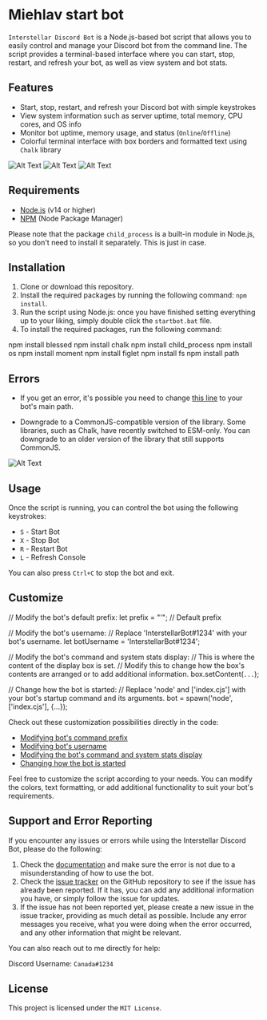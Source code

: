 # Miehlav start bot

`Interstellar Discord Bot` is a Node.js-based bot script that allows you to easily control and manage your Discord bot from the command line. The script provides a terminal-based interface where you can start, stop, restart, and refresh your bot, as well as view system and bot stats.

## Features

- Start, stop, restart, and refresh your Discord bot with simple keystrokes
- View system information such as server uptime, total memory, CPU cores, and OS info
- Monitor bot uptime, memory usage, and status (`Online`/`Offline`)
- Colorful terminal interface with box borders and formatted text using `Chalk` library

![Alt Text](https://who.likes-throwing.rocks/64A0JswaP.png)
![Alt Text](https://who.likes-throwing.rocks/64A169plq.png)
![Alt Text](https://who.likes-throwing.rocks/64A1KD3M1.png)

## Requirements

- [Node.js](https://nodejs.org/) (v14 or higher)
- [NPM](https://www.npmjs.com/) (Node Package Manager)

Please note that the package `child_process` is a built-in module in Node.js, so you don't need to install it separately. This is just in case.

## Installation

1. Clone or download this repository.
2. Install the required packages by running the following command: `npm install`.
3. Run the script using Node.js: once you have finished setting everything up to your liking, simply double click the `startbot.bat` file.
4. To install the required packages, run the following command:

npm install blessed
npm install chalk
npm install child_process
npm install os
npm install moment
npm install figlet
npm install fs
npm install path

## Errors

- If you get an error, it's possible you need to change [this line](https://github.com/Miehlav676/discord-command-prompt-startbot/blob/main/README.md#L41) to your bot's main path.

- Downgrade to a CommonJS-compatible version of the library. Some libraries, such as Chalk, have recently switched to ESM-only. You can downgrade to an older version of the library that still supports CommonJS.

![Alt Text](https://who.likes-throwing.rocks/64uVRjBfx.png)

## Usage

Once the script is running, you can control the bot using the following keystrokes:

- `S` - Start Bot
- `X` - Stop Bot
- `R` - Restart Bot
- `L` - Refresh Console

You can also press `Ctrl+C` to stop the bot and exit.

## Customize

// Modify the bot's default prefix: let prefix = "'"; // Default prefix

// Modify the bot's username:
// Replace 'InterstellarBot#1234' with your bot's username.
let botUsername = 'InterstellarBot#1234';

// Modify the bot's command and system stats display:
// This is where the content of the display box is set.
// Modify this to change how the box's contents are arranged or to add additional information.
box.setContent(`...`);

// Change how the bot is started:
// Replace 'node' and ['index.cjs'] with your bot's startup command and its arguments.
bot = spawn('node', ['index.cjs'], {...});

Check out these customization possibilities directly in the code:

- [Modifying bot's command prefix](https://github.com/Miehlav676/discord-command-prompt-startbot/blob/main/README.md#L162)
- [Modifying bot's username](https://github.com/Miehlav676/discord-command-prompt-startbot/blob/main/README.md#L62)
- [Modifying the bot's command and system stats display](https://github.com/Miehlav676/discord-command-prompt-startbot/blob/main/README.md#L163)
- [Changing how the bot is started](https://github.com/Miehlav676/discord-command-prompt-startbot/blob/main/README.md#L135)

Feel free to customize the script according to your needs. You can modify the colors, text formatting, or add additional functionality to suit your bot's requirements.

## Support and Error Reporting

If you encounter any issues or errors while using the Interstellar Discord Bot, please do the following:

1. Check the [documentation](https://github.com/Miehlav676/discord-command-prompt-startbot/blob/main/README.md) and make sure the error is not due to a misunderstanding of how to use the bot.
2. Check the [issue tracker](https://github.com/Miehlav676/discord-command-prompt-startbot/issues) on the GitHub repository to see if the issue has already been reported. If it has, you can add any additional information you have, or simply follow the issue for updates.
3. If the issue has not been reported yet, please create a new issue in the issue tracker, providing as much detail as possible. Include any error messages you receive, what you were doing when the error occurred, and any other information that might be relevant.

You can also reach out to me directly for help:

Discord Username: `Canada#1234`

## License

This project is licensed under the `MIT License`.

